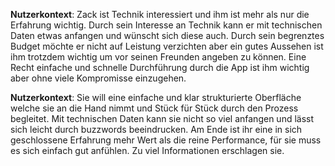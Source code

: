 **Nutzerkontext**: Zack ist Technik interessiert und ihm ist mehr als nur die Erfahrung wichtig. Durch sein Interesse an Technik kann er mit technischen Daten etwas anfangen und wünscht sich diese auch. Durch sein begrenztes Budget möchte er nicht auf Leistung verzichten aber ein gutes Aussehen ist ihm trotzdem wichtig um vor seinen Freunden angeben zu können. Eine Recht einfache und schnelle Durchführung durch die App ist ihm wichtig aber ohne viele Kompromisse einzugehen.

**Nutzerkontext**: Sie will eine einfache und klar strukturierte Oberfläche welche sie an die Hand nimmt und Stück für Stück durch den Prozess begleitet. Mit technischen Daten kann sie nicht so viel anfangen und lässt sich leicht durch buzzwords beeindrucken. Am Ende ist ihr eine in sich geschlossene Erfahrung mehr Wert als die reine Performance, für sie muss es sich einfach gut anfühlen. Zu viel Informationen erschlagen sie.